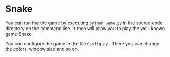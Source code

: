 # Snake

You can run the the game by executing <code>python Game.py</code> in the source code directory on the command line.
It then will allow you to play the well-known game Snake. 

You can configure the game in the file <code>Config.py</code> .
There you can change the colors, window size and so on. 
